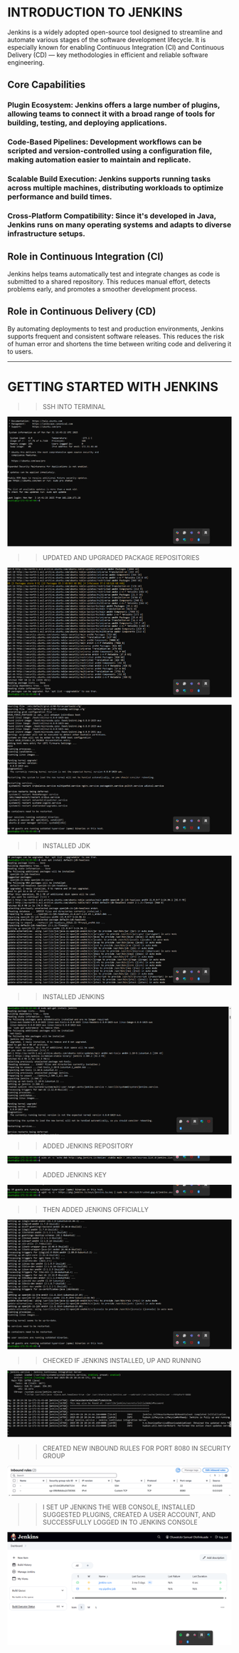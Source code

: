 # INTRODUCTION TO JENKINS

Jenkins is a widely adopted open-source tool  designed to streamline and automate various stages of the software development lifecycle. It is especially known for enabling Continuous Integration (CI) and Continuous Delivery (CD) — key methodologies in efficient and reliable software engineering.

## Core Capabilities 

### Plugin Ecosystem: Jenkins offers a large number of plugins, allowing teams to connect it with a broad range of tools for building, testing, and deploying applications.

### Code-Based Pipelines: Development workflows can be scripted and version-controlled using a configuration file, making automation easier to maintain and replicate.

### Scalable Build Execution: Jenkins supports running tasks across multiple machines, distributing workloads to optimize performance and build times.

### Cross-Platform Compatibility: Since it's developed in Java, Jenkins runs on many operating systems and adapts to diverse infrastructure setups.

## Role in Continuous Integration (CI)

Jenkins helps teams automatically test and integrate changes as code is submitted to a shared repository. This reduces manual effort, detects problems early, and promotes a smoother development process.

## Role in Continuous Delivery (CD)

By automating deployments to test and production environments, Jenkins supports frequent and consistent software releases. This reduces the risk of human error and shortens the time between writing code and delivering it to users.

*************************************************

# GETTING STARTED WITH JENKINS

>> SSH INTO TERMINAL

![Ssh-terminal](./img/Ssh-terminal.png)


>> UPDATED AND UPGRADED PACKAGE REPOSITORIES

![sudo-apt-update](./img/sudo-apt-update.png)

![sudo-apt-upgrade](./img/sudo-apt-upgrade.png)


>> INSTALLED JDK

![sudo-apt-install-default-jdk-headless](./img/sudo-apt-install-default-jdk-headless.png)


>> INSTALLED JENKINS

![sudo-apt-get-install-jenkins](./img/sudo-apt-get-install-jenkins.png)


>> ADDED JENKINS REPOSITORY 

![added-jkns-repo-2-sys](./img/added-jnks-repo-2-sys.png)


>> ADDED JENKINS KEY

![added-jkns-key](./img/added-jkns-key.png)


>> THEN ADDED JENKINS OFFICIALLY

![Added-official-jkns](./img/Added-official-jkns.png)


>> CHECKED IF JENKINS INSTALLED, UP AND RUNNING 

![sudo-systemctl-status-jenkins](./img/sudo-systemctl-status-jenkins.png)

>> CREATED NEW INBOUND RULES FOR PORT 8080 IN SECURITY GROUP

![port-8080](./img/port-8080.png)


>> I SET UP JENKINS THE WEB CONSOLE, INSTALLED SUGGESTED PLUGINS, CREATED A USER ACCOUNT, AND SUCCESSFULLY LOGGED IN TO JENKINS CONSOLE

![jenkins](./img/jenkins.png)